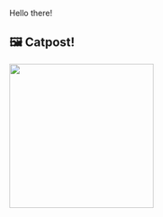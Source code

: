 Hello there!



## 🖼️ Catpost!

<sub>
    <img src="https://cdn2.thecatapi.com/images/x-bFrLwjc.jpg" height="256">
</sub>

